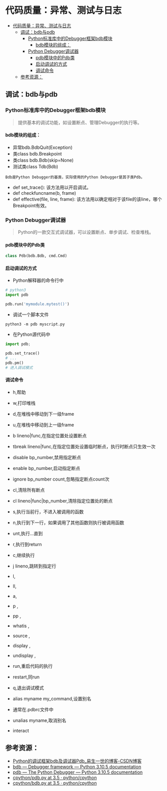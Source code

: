 # 代码质量：异常、测试与日志

<!--ts-->
* [代码质量：异常、测试与日志](#代码质量异常测试与日志)
   * [调试：bdb与pdb](#调试bdb与pdb)
      * [Python标准库中的Debugger框架bdb模块](#python标准库中的debugger框架bdb模块)
         * [bdb模块的组成：](#bdb模块的组成)
      * [Python Debugger调试器](#python-debugger调试器)
         * [pdb模块中的Pdb类](#pdb模块中的pdb类)
         * [启动调试的方式](#启动调试的方式)
         * [调试命令](#调试命令)
   * [参考资源：](#参考资源)

<!-- Created by https://github.com/ekalinin/github-markdown-toc -->
<!-- Added by: kuanhsiaokuo, at: Fri Jul  1 10:38:22 CST 2022 -->

<!--te-->

## 调试：bdb与pdb

### Python标准库中的Debugger框架bdb模块

> 提供基本的调试功能，如设置断点、管理Debugger的执行等。

#### bdb模块的组成：

- 异常bdb.BdbQuit(Exception)
- 类class bdb.Breakpoint
- 类class bdb.Bdb(skip=None)
- 测试类class Tdb(Bdb)

```admonish tip title='pdb是bdb的子类
Bdb是Python Debugger的基类，实际使用的Python Debugger是其子类Pdb。
```

- def set_trace(): 该方法用以开启调试。
- def checkfuncname(b, frame)
- def effective(file, line, frame): 该方法用以确定相对于该file的该line，哪个Breakpoint有效。

### Python Debugger调试器

> Python的一款交互式调试器，可以设置断点、单步调试、检查堆栈。

#### pdb模块中的Pdb类

```python
class Pdb(bdb.Bdb, cmd.Cmd)
```

#### 启动调试的方式

- Python解释器的命令行中

```python
# python3
import pdb

pdb.run('mymodule.mytest()')
```

- 调试一个脚本文件

```shell
python3 -m pdb myscript.py
```

- 在Python源代码中

```python
import pdb;

pdb.set_trace()
# ...
pdb.pm()
# 进入调试模式
```

#### 调试命令

- h,帮助
- w,打印堆栈
- d,在堆栈中移动到下一级frame
- u,在堆栈中移动到上一级frame

- b lineno|func,在指定位置处设置断点
- tbreak lineno|func,在指定位置处设置临时断点，执行时断点只生效一次
- disable bp_number,禁用指定断点
- enable bp_number,启动指定断点
- ignore bp_number count,忽略指定断点count次
- cl,清除所有断点
- cl lineno|func|bp_number,清除指定位置处的断点

- s,执行当前行，不进入被调用的函数
- n,执行到下一行，如果调用了其他函数则执行被调用函数
- unt,执行...直到
- r,执行到return
- c,继续执行
- j lineno,跳转到指定行

- l,
- ll,
- a,
- p ,
- pp ,
- whatis ,
- source ,
- display ,
- undisplay ,
- run,重启代码的执行
- restart,同run
- q,退出调试模式
- alias myname my_command,设置别名
- 通常在.pdbrc文件中
- unalias myname,取消别名
- interact

## 参考资源：

- [Python的调试框架bdb及调试器Pdb_易生一世的博客-CSDN博客](https://blog.csdn.net/taiyangdao/article/details/78287348)
- [bdb — Debugger framework — Python 3.10.5 documentation](https://docs.python.org/3/library/bdb.html)
- [pdb — The Python Debugger — Python 3.10.5 documentation](https://docs.python.org/3/library/pdb.html)
- [cpython/pdb.py at 3.5 · python/cpython](https://github.com/python/cpython/blob/3.5/Lib/pdb.py)
- [cpython/bdb.py at 3.5 · python/cpython](https://github.com/python/cpython/blob/3.5/Lib/bdb.py)
